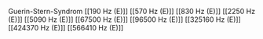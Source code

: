 Guerin-Stern-Syndrom
[[190 Hz (E)]]
[[570 Hz (E)]]
[[830 Hz (E)]]
[[2250 Hz (E)]]
[[5090 Hz (E)]]
[[67500 Hz (E)]]
[[96500 Hz (E)]]
[[325160 Hz (E)]]
[[424370 Hz (E)]]
[[566410 Hz (E)]]